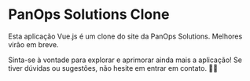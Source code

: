 # PanOps Solutions Clone

Esta aplicação Vue.js é um clone do site da PanOps Solutions. Melhores virão em breve.

Sinta-se à vontade para explorar e aprimorar ainda mais a aplicação! Se tiver dúvidas ou sugestões, não hesite em entrar em contato. 🚀✨